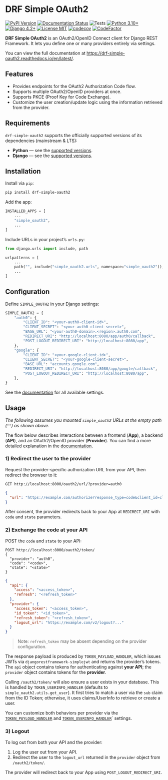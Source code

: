 # DRF Simple OAuth2

[![PyPI Version](https://badge.fury.io/py/drf-simple-oauth2.svg)](https://badge.fury.io/py/drf-simple-oauth2)
[![Documentation Status](https://readthedocs.org/projects/drf-simple-oauth2/badge/?version=latest)](https://drf-simple-oauth2.readthedocs.io/en/latest/?badge=latest)
![Tests](https://github.com/Codoc-os/drf-simple-oauth2/workflows/Tests/badge.svg)
[![Python 3.10+](https://img.shields.io/badge/Python-3.10+-brightgreen.svg)](#)
[![Django 4.2+](https://img.shields.io/badge/Django-4.2+-brightgreen.svg)](#)
[![License MIT](https://img.shields.io/badge/license-MIT-brightgreen.svg)](https://github.com/Codoc-os/drf-simple-oauth2/blob/master/LICENSE)
[![codecov](https://codecov.io/gh/Codoc-os/drf-simple-oauth2/branch/master/graph/badge.svg)](https://codecov.io/gh/Codoc-os/drf-simple-oauth2)
[![CodeFactor](https://www.codefactor.io/repository/github/Codoc-os/drf-simple-oauth2/badge)](https://www.codefactor.io/repository/github/Codoc-os/drf-simple-oauth2)

**DRF Simple OAuth2** is an OAuth2/OpenID Connect client for Django REST Framework. It lets you define one or many providers entirely via settings.

You can view the full documentation at <https://drf-simple-oauth2.readthedocs.io/en/latest/>.

## Features

- Provides endpoints for the OAuth2 Authorization Code flow.
- Supports multiple OAuth2/OpenID providers at once.
- Supports PKCE (Proof Key for Code Exchange).
- Customize the user creation/update logic using the information retrieved from the provider.

## Requirements

`drf-simple-oauth2` supports the officially supported versions of its dependencies (mainstream & LTS):

- **Python** — see the [supported versions](https://devguide.python.org/versions/).
- **Django** — see the [supported versions](https://www.djangoproject.com/download/#supported-versions).

## Installation

Install via `pip`:

```bash
pip install drf-simple-oauth2
```

Add the app:

```python
INSTALLED_APPS = [
    ...
    "simple_oauth2",
    ...
]
```

Include URLs in your project’s `urls.py`:

```python
from django.urls import include, path

urlpatterns = [
    ...
    path("", include("simple_oauth2.urls", namespace="simple_oauth2")),
    ...
]
```

## Configuration

Define `SIMPLE_OAUTH2` in your Django settings:

```python
SIMPLE_OAUTH2 = {
    "auth0": {
        "CLIENT_ID": "<your-auth0-client-id>",
        "CLIENT_SECRET": "<your-auth0-client-secret>",
        "BASE_URL": "<your-auth0-domain>.<region>.auth0.com",
        "REDIRECT_URI": "http://localhost:8080/app/auth0/callback",
        "POST_LOGOUT_REDIRECT_URI": "http://localhost:8080/app",
    },
    "google": {
        "CLIENT_ID": "<your-google-client-id>",
        "CLIENT_SECRET": "<your-google-client-secret>",
        "BASE_URL": "accounts.google.com",
        "REDIRECT_URI": "http://localhost:8080/app/google/callback",
        "POST_LOGOUT_REDIRECT_URI": "http://localhost:8080/app",
    },
}
```

See the [documentation](settings.md#available-settings) for all available settings.

## Usage

*The following assumes you mounted `simple_oauth2` URLs at the empty path (`""`) as shown above.*

The flow below describes interactions between a frontend (**App**), a backend (**API**), and an OAuth2/OpenID provider (**Provider**).
You can find a more detailed explanation in the [documentation](flow.md).

### 1) Redirect the user to the provider

Request the provider-specific authorization URL from your API, then redirect the browser to it:

```http
GET http://localhost:8000/oauth2/url/?provider=auth0
```
```json
{
  "url": "https://example.com/authorize?response_type=code&client_id=client&scope=openid+profile+email&nonce=085c979c02ecb914a4c6210ad1902037825c18fe8d9b0a1ca0daae113b7747035170e9400c6ec5c7439e1caa3249cc20d52975b34777778c2949f63a14accfb0&state=9143617326b20fa6b3f436001096f5365e1ccb2689becc75091399fb3b3b4f834333f4dada0c44b2d167326d6ddc279698a0b05a0720c45620b8696e944101c4&redirect_uri=https%3A%2F%2Fexample.com%2Fcallback&code_challenge=vo8kwt0Nrf.jfMj8HmMGKJeGJH8SFY8bVhKidrQkg7q2IeW~nfRrdlM4QosTTgjMnMmyzVAC3i5n.lOPx0NJvgB1G7~FSaDVwhTFM-UehPrp6~~lht6jbLVs-9Tlxsld&code_challenge_method=plain"
}
```

After consent, the provider redirects back to your App at `REDIRECT_URI` with `code` and `state` parameters.

### 2) Exchange the code at your API

POST the `code` and `state` to your API:

```http
POST http://localhost:8000/oauth2/token/
{
  "provider": "auth0",
  "code": "<code>",
  "state": "<state>"
}
```
```json
{
  "api": {
    "access": "<access_token>",
    "refresh": "<refresh_token>"
  },
  "provider": {
    "access_token": "<access_token>",
    "id_token": "<id_token>",
    "refresh_token": "<refresh_token>",
    "logout_url": "https://example.com/v2/logout?..."
  }
}
```

> Note: `refresh_token` may be absent depending on the provider configuration.

The response payload is produced by `TOKEN_PAYLOAD_HANDLER`, which issues JWTs via `djangorestframework-simplejwt` and returns the provider’s tokens.  
The `api` object contains tokens for authenticating against **your API**; the `provider` object contains tokens for the **provider**.

Calling `/oauth2/token/` will also ensure a user exists in your database. This is handled by `TOKEN_USERINFO_HANDLER` (defaults to `simple_oauth2.utils.get_user`). It first tries to match a user via the `sub` claim from the ID Token; otherwise, it uses claims/UserInfo to retrieve or create a user.

You can customize both behaviors per provider via the [`TOKEN_PAYLOAD_HANDLER`](settings.md#token_payload_handler) and [`TOKEN_USERINFO_HANDLER`](settings.md#token_userinfo_handler)` settings.

### 3) Logout

To log out from both your API and the provider:

1. Log the user out from your API.
2. Redirect the user to the `logout_url` returned in the `provider` object from `/oauth2/token/`.

The provider will redirect back to your App using `POST_LOGOUT_REDIRECT_URI`.
